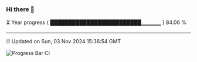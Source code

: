 ### Hi there 👋

⏳ Year progress { █████████████████████████▁▁▁▁▁ } 84.06 %

---

⏰ Updated on Sun, 03 Nov 2024 15:36:54 GMT

![Progress Bar CI](https://github.com/IshwaranRudhara/GIT-ACTION/workflows/Progress%20Bar%20CI/badge.svg)
